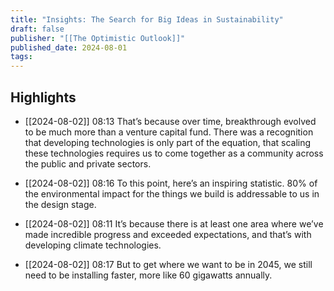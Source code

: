 ```yaml
---
title: "Insights: The Search for Big Ideas in Sustainability"
draft: false
publisher: "[[The Optimistic Outlook]]"
published_date: 2024-08-01
tags:
---
```



## Highlights
* [[2024-08-02]] 08:13  That’s because over time, breakthrough evolved to be much more than a venture capital fund. There was a recognition that developing technologies is only part of the equation, that scaling these technologies requires us to come together as a community across the public and private sectors.

* [[2024-08-02]] 08:16  To this point, here’s an inspiring statistic. 80% of the environmental impact for the things we build is addressable to us in the design stage.

* [[2024-08-02]] 08:11  It’s because there is at least one area where we’ve made incredible progress and exceeded expectations, and that’s with developing climate technologies.

* [[2024-08-02]] 08:17  But to get where we want to be in 2045, we still need to be installing faster, more like 60 gigawatts annually.

